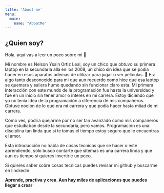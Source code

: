 ```yaml
---
title: 'About me'
menu:
  main:
    name: "AboutMe"
---
```


## ¿Quien soy?

Hola, aquí vas a leer un poco sobre mi 🤩

Mi nombre es Nelson Ysain Ortiz Leal, soy un chico que obtuvo su primera laptop en la secundaria alla en los 2008, un chico sin idea que se podia hacer en esos aparatos ademas de utilizar para jugar o ver peliculas. 🤣 Era algo tanto desconocido para mi que aun recuerdo como hice que esa laptop se quemara y saliera humo quedando sin funcionar claro esta. Mi primera interacción con este mundo de la programación fue hasta la universidad y fue en un inicio sin tener amor o interes en mi carrera. Estoy diciendo que yo no tenia idea de la programación a diferencia de mis compañeros. Obtuve noción de lo que era mi carrera y que podia hacer hasta mitad de mi carrera. 

Como ves, podria quejarme por no ser tan avanzado como mis compañeros que estudiaban desde la secundaria, pero vamos. Programación es una disciplina tan linda que si te tomas el tiempo estoy seguro que le encuentras el amor.

Esta introducción no habla de cosas tecnicas que se hacer o este aprendiendo, solo busco contarte que sitemas es una carrera linda y que aun es tiempo si quieres invertirle un poco.

Si quieres saber sobre cosas tecnicas puedes revisar mi github y buscarme en linckedin. 

**Aprende, practiva y crea. Aun hay miles de aplicaciones que puedes llegar a crear**

